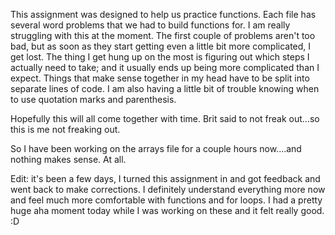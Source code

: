 This assignment was designed to help us practice functions. Each file has several word problems
that we had to build functions for. I am really struggling with this at the moment. The first couple of problems aren't too bad, but as soon as they start getting even a little bit more complicated, I get lost. The thing I get hung up on the most is figuring out which steps I actually need to take; and it usually ends up being more complicated than I expect. Things that make sense together in my head have to be split into separate lines of code. I am also having a little bit of trouble knowing when to use quotation marks and parenthesis.

Hopefully this will all come together with time. Brit said to not freak out...so this is me not freaking out.

So I have been working on the arrays file for a couple hours now....and nothing makes sense. At all.

Edit: it's been a few days, I turned this assignment in and got feedback and went back to make corrections. I definitely understand everything more now and feel much more comfortable with functions and for loops. I had a pretty huge aha moment today while I was working on these and it felt really good. :D
